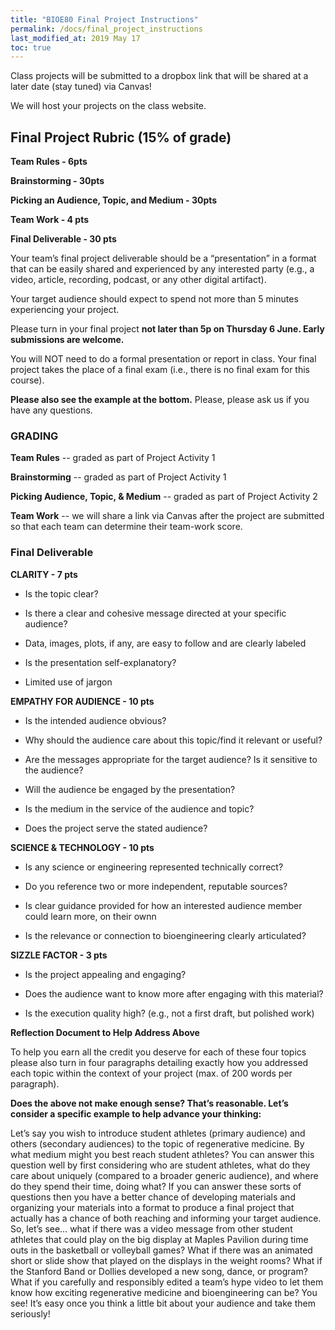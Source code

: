 ```yaml
---
title: "BIOE80 Final Project Instructions"
permalink: /docs/final_project_instructions
last_modified_at: 2019 May 17
toc: true
---
```



Class projects will be submitted to a dropbox link that will be shared at a later date (stay tuned) via Canvas! 

We will host your projects on the class website.

## Final Project Rubric (15% of grade)

**Team Rules - 6pts**

**Brainstorming - 30pts**

**Picking an Audience, Topic, and Medium - 30pts**

**Team Work - 4 pts**

**Final Deliverable - 30 pts**


Your team’s final project deliverable should be a “presentation” in a format that can be easily shared and experienced by any interested party (e.g., a video, article, recording, podcast, or any other digital artifact). 

Your target audience should expect to spend not more than 5 minutes experiencing your project. 

Please turn in your final project **not later than 5p on Thursday 6 June.  Early submissions are welcome.**

You will NOT need to do a formal presentation or report in class.   Your final project takes the place of a final exam (i.e., there is no final exam for this course).

**Please also see the example at the bottom.**  Please, please ask us if you have any questions.   


### GRADING


**Team Rules** -- graded as part of Project Activity 1

**Brainstorming** -- graded as part of Project Activity 1

**Picking Audience, Topic, & Medium** -- graded as part of Project Activity 2

**Team Work** -- we will share a link via Canvas after the project are submitted so that each team can determine their team-work score.


### Final Deliverable 


**CLARITY - 7 pts**

- Is the topic clear?

- Is there a clear and cohesive message directed at your specific audience? 

- Data, images, plots, if any, are easy to follow and are clearly labeled 

- Is the presentation self-explanatory?

- Limited use of jargon

**EMPATHY FOR AUDIENCE - 10 pts**

- Is the intended audience obvious?

- Why should the audience care about this topic/find it relevant or useful?

- Are the messages appropriate for the target audience? Is it sensitive to the audience? 

- Will the audience be engaged by the presentation? 

- Is the medium in the service of the audience and topic?

- Does the project serve the stated audience? 

**SCIENCE & TECHNOLOGY - 10 pts**

- Is any science or engineering represented technically correct?

- Do you reference two or more independent, reputable sources? 

- Is clear guidance provided for how an interested audience member could learn more, on their ownn

- Is the relevance or connection to bioengineering clearly articulated?

**SIZZLE FACTOR - 3 pts**

- Is the project appealing and engaging? 

- Does the audience want to know more after engaging with this material?

- Is the execution quality high? (e.g., not a first draft, but polished work)

**Reflection Document to Help Address Above**

To help you earn all the credit you deserve for each of these four topics please also turn in four paragraphs detailing exactly how you addressed each topic within the context of your project (max. of 200 words per paragraph).  


**Does the above not make enough sense?  That’s reasonable.  Let’s consider a specific example to help advance your thinking:**

Let’s say you wish to introduce student athletes (primary audience) and others (secondary audiences) to the topic of regenerative medicine.  By what medium might you best reach student athletes?  You can answer this question well by first considering who are student athletes, what do they care about uniquely (compared to a broader generic audience), and where do they spend their time, doing what?  If you can answer these sorts of questions then you have a better chance of developing materials and organizing your materials into a format to produce a final project that actually has a chance of both reaching and informing your target audience.  So, let’s see… what if there was a video message from other student athletes that could play on the big display at Maples Pavilion during time outs in the basketball or volleyball games?  What if there was an animated short or slide show that played on the displays in the weight rooms?  What if the Stanford Band or Dollies developed a new song, dance, or program?  What if you carefully and responsibly edited a team’s hype video to let them know how exciting regenerative medicine and bioengineering can be?  You see!  It’s easy once you think a little bit about your audience and take them seriously! 
